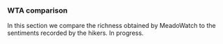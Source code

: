 ### WTA comparison

In this section we compare the richness obtained by MeadoWatch to the sentiments recorded by the hikers. In progress.
<br><br><br>